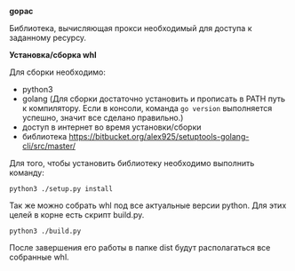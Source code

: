**gopac**

Библиотека, вычисляющая прокси необходимый для доступа к заданному ресурсу.

**Установка/сборка whl**

Для сборки необходимо:

- python3
- golang (Для сборки достаточно установить и прописать в PATH путь к 
компилятору. Если в консоли, команда `go version` выполняется успешно, значит
все сделано правильно.)
- доступ в интернет во время установки/сборки
- библиотека https://bitbucket.org/alex925/setuptools-golang-cli/src/master/

Для того, чтобы установить библиотеку необходимо выполнить команду:
```
python3 ./setup.py install
```
Так же можно собрать whl под все актуальные версии python. Для этих целей в
корне есть скрипт build.py.
```
python3 ./build.py
```
После завершения его работы в папке dist будут располагаться все собранные
whl.
